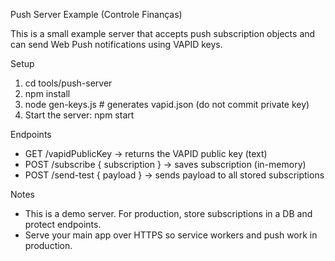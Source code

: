 Push Server Example (Controle Finanças)

This is a small example server that accepts push subscription objects and can send Web Push notifications using VAPID keys.

Setup
1. cd tools/push-server
2. npm install
3. node gen-keys.js    # generates vapid.json (do not commit private key)
4. Start the server: npm start

Endpoints
- GET /vapidPublicKey -> returns the VAPID public key (text)
- POST /subscribe { subscription } -> saves subscription (in-memory)
- POST /send-test { payload } -> sends payload to all stored subscriptions

Notes
- This is a demo server. For production, store subscriptions in a DB and protect endpoints.
- Serve your main app over HTTPS so service workers and push work in production.
